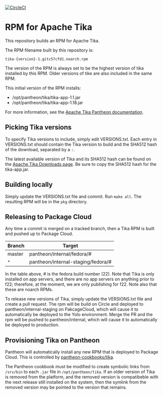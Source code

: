 [![CircleCI](https://circleci.com/gh/pantheon-systems/rpmbuild-tika.svg?style=shield)](https://circleci.com/gh/pantheon-systems/rpmbuild-tika)

# RPM for Apache Tika

This repository builds an RPM for Apache Tika.

The RPM filename built by this repository is:
```
tika-{version}-1.gitc57cfd1.noarch.rpm
```
The version of the RPM is always set to be the highest version of tika installed by this RPM. Older versions of tike are also included in the same RPM.

This initial version of the RPM installs:

- /opt/pantheon/tika/tika-app-1.1.jar
- /opt/pantheon/tika/tika-app-1.18.jar

For more information, see the [Apache Tika Pantheon documentation](https://pantheon.io/docs/external-libraries/#apache-tika).

## Picking Tika versions

To specify Tika versions to include, simply edit VERSIONS.txt. Each entry in VERSIONS.txt should contain the Tika version to build and the SHA512 hash of the download, separated by a `:`.

The latest available version of Tika and its SHA512 hash can be found on the [Apache Tika Downloads page](https://tika.apache.org/download.html). Be sure to copy the SHA512 hash for the tika-app.jar.

## Building locally

Simply update the VERSIONS.txt file and commit. Run `make all`. The resulting RPM will be in the `pkg` directory.

## Releasing to Package Cloud

Any time a commit is merged on a tracked branch, then a Tika RPM is built and pushed up to Package Cloud.

Branch       | Target
------------ | ---------------
master       | pantheon/internal/fedora/#
`*`            | pantheon/internal-staging/fedora/#

In the table above, # is the fedora build number (22). Note that Tika is only installed on app servers, and there are no app servers on anything prior to f22; therefore, at the moment, we are only publishing for f22. Note also that these are noarch RPMs.

To release new versions of Tika, simply update the VERSIONS.txt file and create a pull request. The rpm will be build on Circle and deployed to pantheon/internal-staging on PakcageCloud, which will cause it to automatically be deployed to the Yolo environment.  Merge the PR and the rpm will be pushed to pantheon/internal, which will cause it to automatically be deployed to production.

## Provisioning Tika on Pantheon

Pantheon will automatically install any new RPM that is deployed to Package Cloud. This is controlled by [pantheon-cookbooks/tika](https://github.com/pantheon-cookbooks/tika/blob/master/recipes/default.rb).

The Pantheon cookbook must be modified to create symbolic links from `/srv/bin` to each `.jar` file in `/opt/pantheon/tika`. If an older version of Tika is removed from the platform, and the removed version is compatibeble with the next release still installed on the system, then the symlink from the removed version may be pointed to the version that remains.
